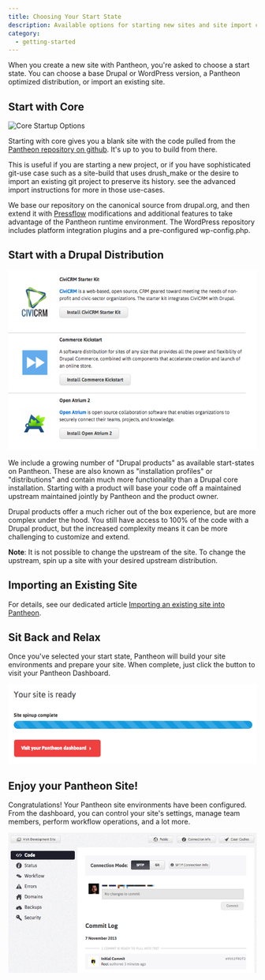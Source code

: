 ```yaml
---
title: Choosing Your Start State
description: Available options for starting new sites and site import considerations
category:
  - getting-started
---
```

When you create a new site with Pantheon, you're asked to choose a start state. You can choose a base Drupal or WordPress version, a Pantheon optimized distribution, or import an existing site.

## Start with Core

![Core Startup Options](/docs/assets/images/core-startup.png)

Starting with core gives you a blank site with the code pulled from the [Pantheon repository on github](https://github.com/pantheon-systems). It's up to you to build from there.

This is useful if you are starting a new project, or if you have sophisticated git-use case such as a site-build that uses drush_make or the desire to import an existing git project to preserve its history. see the advanced import instructions for more in those use-cases.

We base our repository on the canonical source from drupal.org, and then extend it with [Pressflow](http://pressflow.org/) modifications and additional features to take advantage of the Pantheon runtime environment. The WordPress repository includes platform integration plugins and a pre-configured wp-config.php.

## Start with a Drupal Distribution

![Core distribution startup options.](/source/docs/assets/images/desk_images/214003.png)

We include a growing number of "Drupal products" as available start-states on Pantheon. These are also known as "installation profiles" or "distributions" and contain much more functionality than a Drupal core installation. Starting with a product will base your code off a maintained upstream maintained jointly by Pantheon and the product owner.

Drupal products offer a much richer out of the box experience, but are more complex under the hood. You still have access to 100% of the code with a Drupal product, but the increased complexity means it can be more challenging to customize and extend.

**Note**: It is not possible to change the upstream of the site. To change the upstream, spin up a site with your desired upstream distribution.

## Importing an Existing Site

For details, see our dedicated article [Importing an existing site into Pantheon](/docs/articles/users/importing-an-existing-site).

## Sit Back and Relax

Once you've selected your start state, Pantheon will build your site environments and prepare your site. When complete, just click the button to visit your Pantheon Dashboard.

![Site spinup progress bar](/source/docs/assets/images/desk_images/214006.png)

## Enjoy your Pantheon Site!

Congratulations! Your Pantheon site environments have been configured. From the dashboard, you can control your site's settings, manage team members, perform workflow operations, and a lot more.

![Pantheon dashboard after spin up](/source/docs/assets/images/desk_images/214008.png)
